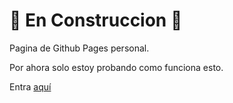 # 🚧 En Construccion 🚧

Pagina de Github Pages personal.

Por ahora solo estoy probando como funciona esto.

Entra [aquí](https://moxwel.github.io/)
